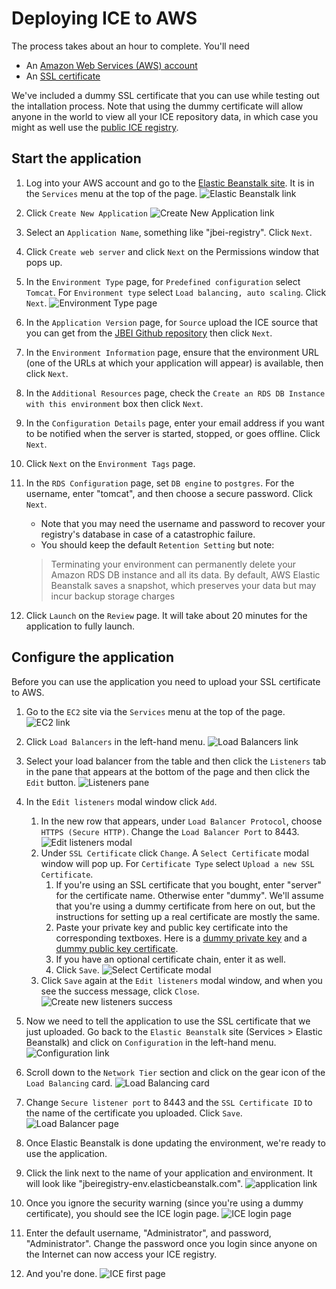 ---
---

<!-- Don't edit the HTML version of this document. Edit the Markdown version then convert it to HTML -->

# Deploying ICE to AWS
The process takes about an hour to complete. You'll need

- An [Amazon Web Services (AWS) account](https://aws.amazon.com/)
- An [SSL certificate](https://www.namecheap.com/security/ssl-certificates/comodo.aspx)

We've included a dummy SSL certificate that you can use while testing out the intallation process. Note that using the dummy certificate will allow anyone in the world to view all your ICE repository data, in which case you might as well use the [public ICE registry](https://public-registry.jbei.org/login).

## Start the application
1. Log into your AWS account and go to the [Elastic Beanstalk site](https://console.aws.amazon.com/elasticbeanstalk/home). It is in the `Services` menu at the top of the page. ![](01.png "Elastic Beanstalk link")

1. Click `Create New Application` ![](001.png "Create New Application link")

1. Select an `Application Name`, something like "jbei-registry". Click `Next`.

1. Click `Create web server` and click `Next` on the Permissions window that pops up.

1. In the `Environment Type` page, for `Predefined configuration` select `Tomcat`. For `Environment type` select `Load balancing, auto scaling`. Click `Next`. ![](002.png "Environment Type page")

1. In the `Application Version` page, for `Source` upload the ICE source that you can get from the [JBEI Github repository](https://github.com/JBEI/ice/releases/download/4.1.12-beta/ice-4.1.12-beta.war) then click `Next`.

1. In the `Environment Information` page, ensure that the environment URL (one of the URLs at which your application will appear) is available, then click `Next`.

1. In the `Additional Resources` page, check the `Create an RDS DB Instance with this environment` box then click `Next`.

1. In the `Configuration Details` page, enter your email address if you want to be notified when the server is started, stopped, or goes offline. Click `Next`.

1. Click `Next` on the `Environment Tags` page.

1. In the `RDS Configuration` page, set `DB engine` to `postgres`. For the username, enter "tomcat", and then choose a secure password. Click `Next`.
    - Note that you may need the username and password to recover your registry's database in case of a catastrophic failure.
    - You should keep the default `Retention Setting` but note: 
    > Terminating your environment can permanently delete your Amazon RDS DB instance and all its data. By default, AWS Elastic Beanstalk saves a snapshot, which preserves your data but may incur backup storage charges

1. Click `Launch` on the `Review` page. It will take about 20 minutes for the application to fully launch.

## Configure the application
Before you can use the application you need to upload your SSL certificate to AWS.

1. Go to the `EC2` site via the `Services` menu at the top of the page. ![](005.png "EC2 link")

1. Click `Load Balancers` in the left-hand menu. ![](006.png "Load Balancers link")

1. Select your load balancer from the table and then click the `Listeners` tab in the pane that appears at the bottom of the page and then click the `Edit` button. ![](007.png "Listeners pane")

1. In the `Edit listeners` modal window click `Add`. 
    1. In the new row that appears, under `Load Balancer Protocol`, choose `HTTPS (Secure HTTP)`. Change the `Load Balancer Port` to 8443. ![](008.png "Edit listeners modal")
    1. Under `SSL Certificate` click `Change`. A `Select Certificate` modal window will pop up. For `Certificate Type` select `Upload a new SSL Certificate`.
        1. If you're using an SSL certificate that you bought, enter "server" for the certificate name. Otherwise enter "dummy". We'll assume that you're using a dummy certificate from here on out, but the instructions for setting up a real certificate are mostly the same.
        1. Paste your private key and public key certificate into the corresponding textboxes. Here is a [dummy private key](https://github.com/JBEI/ice/wiki/Dummy-SSL-private-key) and a [dummy public key certificate](https://github.com/JBEI/ice/wiki/Dummy-SSL-Public-Key-Certificate).
        1. If you have an optional certificate chain, enter it as well.
        1. Click `Save`. ![](010.png "Select Certificate modal")
    1. Click `Save` again at the `Edit listeners` modal window, and when you see the success message, click `Close`. ![](011.png "Create new listeners success")

1. Now we need to tell the application to use the SSL certificate that we just uploaded. Go back to the `Elastic Beanstalk` site (Services > Elastic Beanstalk) and click on `Configuration` in the left-hand menu. ![](013.png "Configuration link")

1. Scroll down to the `Network Tier` section and click on the gear icon of the `Load Balancing` card. ![](014.png "Load Balancing card")

1. Change `Secure listener port` to 8443 and the `SSL Certificate ID` to the name of the certificate you uploaded. Click `Save`. ![](015.png "Load Balancer page")

1. Once Elastic Beanstalk is done updating the environment, we're ready to use the application.

1. Click the link next to the name of your application and environment. It will look like "jbeiregistry-env.elasticbeanstalk.com". ![](016.png "application link")

1. Once you ignore the security warning (since you're using a dummy certificate), you should see the ICE login page. ![](017.png "ICE login page")

1. Enter the default username, "Administrator", and password, "Administrator". Change the password once you login since anyone on the Internet can now access your ICE registry.

1. And you're done. ![](018.png "ICE first page")


